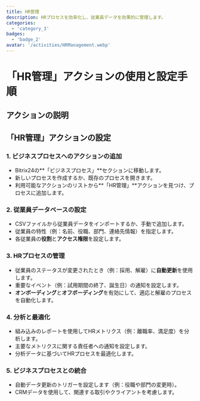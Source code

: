 ```yaml
---
title: HR管理
description: HRプロセスを効率化し、従業員データを効果的に管理します。
categories: 
  - 'category_3'
badges: 
  - 'badge_2'
avatar: '/activities/HRManagement.webp'
---
```

# 「HR管理」アクションの使用と設定手順

## アクションの説明

## **「HR管理」アクションの設定**

### 1. ビジネスプロセスへのアクションの追加
- Bitrix24の**「ビジネスプロセス」**セクションに移動します。
- 新しいプロセスを作成するか、既存のプロセスを開きます。
- 利用可能なアクションのリストから**「HR管理」**アクションを見つけ、プロセスに追加します。

### 2. 従業員データベースの設定
- CSVファイルから従業員データをインポートするか、手動で追加します。
- 従業員の特性（例：名前、役職、部門、連絡先情報）を指定します。
- 各従業員の**役割**と**アクセス権限**を設定します。

### 3. HRプロセスの管理
- 従業員のステータスが変更されたとき（例：採用、解雇）に**自動更新**を使用します。
- 重要なイベント（例：試用期間の終了、誕生日）の通知を設定します。
- **オンボーディング**と**オフボーディング**を有効にして、適応と解雇のプロセスを自動化します。

### 4. 分析と最適化
- 組み込みのレポートを使用してHRメトリクス（例：離職率、満足度）を分析します。
- 主要なメトリクスに関する責任者への通知を設定します。
- 分析データに基づいてHRプロセスを最適化します。

### 5. ビジネスプロセスとの統合
- 自動データ更新のトリガーを設定します（例：役職や部門の変更時）。
- CRMデータを使用して、関連する取引やクライアントを考慮します。